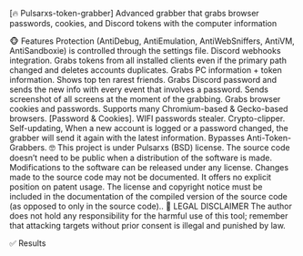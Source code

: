 [🔥 Pulsarxs-token-grabber]
Advanced grabber that grabs browser passwords, cookies, and Discord tokens with the computer information

🐵 Features
 Protection (AntiDebug, AntiEmulation, AntiWebSniffers, AntiVM, AntiSandboxie) is controlled through the settings file.
 Discord webhooks integration.
 Grabs tokens from all installed clients even if the primary path changed and deletes accounts duplicates.
 Grabs PC information + token information.
 Shows top ten rarest friends.
 Grabs Discord password and sends the new info with every event that involves a password.
 Sends screenshot of all screens at the moment of the grabbing.
 Grabs browser cookies and passwords.
 Supports many Chromium-based & Gecko-based browsers. [Password & Cookies].
 WIFI passwords stealer.
 Crypto-clipper.
 Self-updating, When a new account is logged or a password changed, the grabber will send it again with the latest information.
 Bypasses Anti-Token-Grabbers.
🤓 This project is under Pulsarxs (BSD) license.
The source code doesn’t need to be public when a distribution of the software is made.
Modifications to the software can be released under any license.
Changes made to the source code may not be documented.
It offers no explicit position on patent usage.
The license and copyright notice must be included in the documentation of the compiled version of the source code (as opposed to only in the source code)..
🚨 LEGAL DISCLAIMER
The author does not hold any responsibility for the harmful use of this tool; remember that attacking targets without prior consent is illegal and punished by law.

✅ Results

